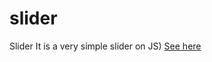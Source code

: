 # slider
Slider
It is a very simple slider on JS)
[See here](https://anastasiia-emets.github.io/bicycle-landing/index.html)
